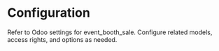 # Configuration

Refer to Odoo settings for event_booth_sale. Configure related models, access rights, and options as needed.
